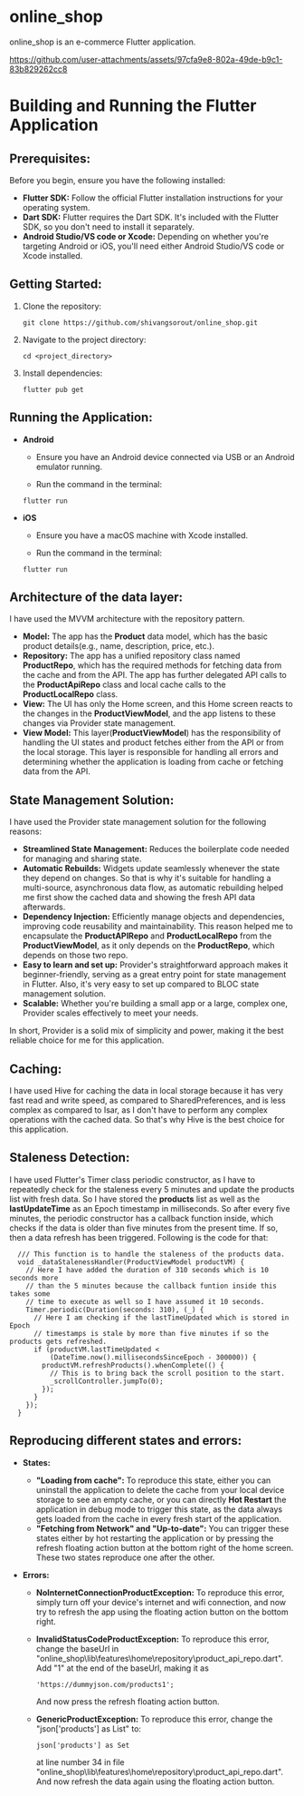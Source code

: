 # online_shop

online_shop is an e-commerce Flutter application.

https://github.com/user-attachments/assets/97cfa9e8-802a-49de-b9c1-83b829262cc8

# Building and Running the Flutter Application

## Prerequisites:
Before you begin, ensure you have the following installed:
- **Flutter SDK:** Follow the official Flutter installation instructions for your operating system.
- **Dart SDK:** Flutter requires the Dart SDK. It's included with the Flutter SDK, so you don't need to install it separately.
- **Android Studio/VS code or Xcode:** Depending on whether you're targeting Android or iOS, you'll need either Android Studio/VS code or Xcode installed.

## Getting Started:
1. Clone the repository:
	```
	git clone https://github.com/shivangsorout/online_shop.git
	```
2. Navigate to the project directory:
	```
	cd <project_directory>
	```
3. Install dependencies:
	```
	flutter pub get
	```

## Running the Application:
- **Android**   
  - Ensure you have an Android device connected via USB or an Android emulator running.   

  - Run the command in the terminal:
   ```
   flutter run
   ```
- **iOS**   
  - Ensure you have a macOS machine with Xcode installed.   

  - Run the command in the terminal:
   ```
   flutter run
   ```

## Architecture of the data layer:
I have used the MVVM architecture with the repository pattern.
- **Model:** The app has the **Product** data model, which has the basic product details(e.g., name, description, price, etc.).
- **Repository:** The app has a unified repository class named **ProductRepo**, which has the required methods for fetching data from the cache and from the API. The app has further delegated API calls to the **ProductApiRepo** class and local cache calls to the **ProductLocalRepo** class.
- **View:** The UI has only the Home screen, and this Home screen reacts to the changes in the **ProductViewModel**, and the app listens to these changes via Provider state management.
- **View Model:** This layer(**ProductViewModel**) has the responsibility of handling the UI states and product fetches either from the API or from the local storage. This layer is responsible for handling all errors and determining whether the application is loading from cache or fetching data from the API.

## State Management Solution:
I have used the Provider state management solution for the following reasons:
- **Streamlined State Management:** Reduces the boilerplate code needed for managing and sharing state.
- **Automatic Rebuilds:** Widgets update seamlessly whenever the state they depend on changes. So that is why it's suitable for handling a multi-source, asynchronous data flow, as automatic rebuilding helped me first show the cached data and showing the fresh API data afterwards.
- **Dependency Injection:** Efficiently manage objects and dependencies, improving code reusability and maintainability. This reason helped me to encapsulate the **ProductAPIRepo** and **ProductLocalRepo** from the **ProductViewModel**, as it only depends on the **ProductRepo**, which depends on those two repo.
- **Easy to learn and set up:** Provider's straightforward approach makes it beginner-friendly, serving as a great entry point for state management in Flutter. Also, it's very easy to set up compared to BLOC state management solution.
- **Scalable:** Whether you're building a small app or a large, complex one, Provider scales effectively to meet your needs.

In short, Provider is a solid mix of simplicity and power, making it the best reliable choice for me for this application.

## Caching:
I have used Hive for caching the data in local storage because it has very fast read and write speed, as compared to SharedPreferences, and is less complex as compared to Isar, as I don't have to perform any complex operations with the cached data. So that's why Hive is the best choice for this application.

## Staleness Detection:
I have used Flutter's Timer class periodic constructor, as I have to repeatedly check for the staleness every 5 minutes and update the products list with fresh data. So I have stored the **products** list as well as the **lastUpdateTime** as an Epoch timestamp in milliseconds. So after every five minutes, the periodic constructor has a callback function inside, which checks if the data is older than five minutes from the present time. If so, then a data refresh has been triggered. Following is the code for that:
```
  /// This function is to handle the staleness of the products data.
  void _dataStalenessHandler(ProductViewModel productVM) {
    // Here I have added the duration of 310 seconds which is 10 seconds more
    // than the 5 minutes because the callback funtion inside this takes some
    // time to execute as well so I have assumed it 10 seconds.
    Timer.periodic(Duration(seconds: 310), (_) {
      // Here I am checking if the lastTimeUpdated which is stored in Epoch
      // timestamps is stale by more than five minutes if so the products gets refreshed.
      if (productVM.lastTimeUpdated <
          (DateTime.now().millisecondsSinceEpoch - 300000)) {
        productVM.refreshProducts().whenComplete(() {
          // This is to bring back the scroll position to the start.
          _scrollController.jumpTo(0);
        });
      }
    });
  }
```

## Reproducing different states and errors:
- **States:**
  - **"Loading from cache":** To reproduce this state, either you can uninstall the application to delete the cache from your local device storage to see an empty cache, or you can directly **Hot Restart** the application in debug mode to trigger this state, as the data always gets loaded from the cache in every fresh start of the application.
  - **"Fetching from Network" and "Up-to-date":** You can trigger these states either by hot restarting the application or by pressing the refresh floating action button at the bottom right of the home screen. These two states reproduce one after the other.

- **Errors:**
  - **NoInternetConnectionProductException:** To reproduce this error, simply turn off your device's internet and wifi connection, and now try to refresh the app using the floating action button on the bottom right.
  - **InvalidStatusCodeProductException:** To reproduce this error, change the baseUrl in "online_shop\lib\features\home\repository\product_api_repo.dart". Add "1" at the end of the baseUrl, making it as

    ```
    'https://dummyjson.com/products1';
    ```
    And now press the refresh floating action button.
  - **GenericProductException:** To reproduce this error, change the "json['products'] as List" to:

    ```
    json['products'] as Set
    ```
    at line number 34 in file "online_shop\lib\features\home\repository\product_api_repo.dart". And now refresh the data again using the floating action button.

